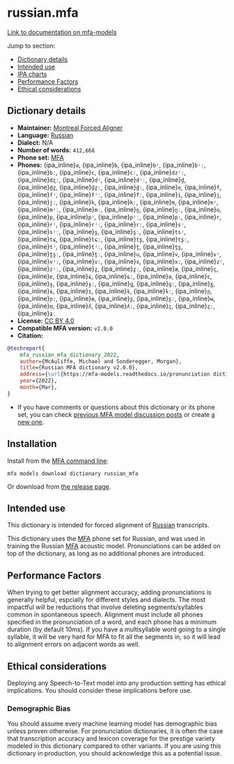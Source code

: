 
# russian.mfa

[Link to documentation on mfa-models](https://mfa-models.readthedocs.io/en/main/dictionary/russian_mfa.html)

Jump to section:

- [Dictionary details](#dictionary-details)
- [Intended use](#intended-use)
- [IPA charts](#ipa-charts)
- [Performance Factors](#performance-factors)
- [Ethical considerations](#ethical-considerations)

## Dictionary details

- **Maintainer:** [Montreal Forced Aligner](https://montreal-forced-aligner.readthedocs.io/)
- **Language:** [Russian](https://en.wikipedia.org/wiki/Russian_language)
- **Dialect:** N/A
- **Number of words:** `412,668`
- **Phone set:** [MFA](https://mfa-models.readthedocs.io/en/refactor/mfa_phone_set.html#russian)
- **Phones:** {ipa_inline}`a`, {ipa_inline}`b`, {ipa_inline}`bʲ`, {ipa_inline}`bʲː`, {ipa_inline}`bː`, {ipa_inline}`c`, {ipa_inline}`cː`, {ipa_inline}`dzʲː`, {ipa_inline}`dʐː`, {ipa_inline}`dʲ`, {ipa_inline}`dʲː`, {ipa_inline}`d̪`, {ipa_inline}`d̪z̪`, {ipa_inline}`d̪z̪ː`, {ipa_inline}`d̪ː`, {ipa_inline}`e`, {ipa_inline}`f`, {ipa_inline}`fʲ`, {ipa_inline}`fʲː`, {ipa_inline}`fː`, {ipa_inline}`i`, {ipa_inline}`j`, {ipa_inline}`jː`, {ipa_inline}`k`, {ipa_inline}`kː`, {ipa_inline}`m`, {ipa_inline}`mʲ`, {ipa_inline}`mʲː`, {ipa_inline}`mː`, {ipa_inline}`n̪`, {ipa_inline}`n̪ː`, {ipa_inline}`o`, {ipa_inline}`p`, {ipa_inline}`pʲ`, {ipa_inline}`pʲː`, {ipa_inline}`pː`, {ipa_inline}`r`, {ipa_inline}`rʲ`, {ipa_inline}`rʲː`, {ipa_inline}`rː`, {ipa_inline}`sʲ`, {ipa_inline}`sʲː`, {ipa_inline}`s̪`, {ipa_inline}`s̪ː`, {ipa_inline}`tsʲ`, {ipa_inline}`tɕ`, {ipa_inline}`tɕː`, {ipa_inline}`tʂ`, {ipa_inline}`tʂː`, {ipa_inline}`tʲ`, {ipa_inline}`tʲː`, {ipa_inline}`t̪`, {ipa_inline}`t̪s̪`, {ipa_inline}`t̪s̪ː`, {ipa_inline}`t̪ː`, {ipa_inline}`u`, {ipa_inline}`v`, {ipa_inline}`vʲ`, {ipa_inline}`vʲː`, {ipa_inline}`vː`, {ipa_inline}`x`, {ipa_inline}`xː`, {ipa_inline}`zʲ`, {ipa_inline}`zʲː`, {ipa_inline}`z̪`, {ipa_inline}`z̪ː`, {ipa_inline}`æ`, {ipa_inline}`ç`, {ipa_inline}`ɐ`, {ipa_inline}`ɕ`, {ipa_inline}`ɕː`, {ipa_inline}`ə`, {ipa_inline}`ɛ`, {ipa_inline}`ɟ`, {ipa_inline}`ɟː`, {ipa_inline}`ɡ`, {ipa_inline}`ɡː`, {ipa_inline}`ɣ`, {ipa_inline}`ɨ`, {ipa_inline}`ɪ`, {ipa_inline}`ɫ`, {ipa_inline}`ɫː`, {ipa_inline}`ɲ`, {ipa_inline}`ɲː`, {ipa_inline}`ɵ`, {ipa_inline}`ʂ`, {ipa_inline}`ʂː`, {ipa_inline}`ʉ`, {ipa_inline}`ʊ`, {ipa_inline}`ʎ`, {ipa_inline}`ʎː`, {ipa_inline}`ʐ`, {ipa_inline}`ʐː`, {ipa_inline}`ʑː`
- **License:** [CC BY 4.0](https://github.com/MontrealCorpusTools/mfa-models/tree/main/dictionary/russian/MFA/v2.0.0/LICENSE)
- **Compatible MFA version:** `v2.0.0`
- **Citation:**

```bibtex
@techreport{
	mfa_russian_mfa_dictionary_2022,
	author={McAuliffe, Michael and Sonderegger, Morgan},
	title={Russian MFA dictionary v2.0.0},
	address={\url{https://mfa-models.readthedocs.io/pronunciation dictionary/Russian/Russian MFA dictionary v2_0_0.html}},
	year={2022},
	month={Mar},
}
```

- If you have comments or questions about this dictionary or its phone set, you can check [previous MFA model discussion posts](https://github.com/MontrealCorpusTools/mfa-models/discussions?discussions_q=Russian+MFA+dictionary+v2.0.0) or create [a new one](https://github.com/MontrealCorpusTools/mfa-models/discussions/new).

## Installation

Install from the [MFA command line](https://montreal-forced-aligner.readthedocs.io/en/latest/user_guide/models/index.html):

```
mfa models download dictionary russian_mfa
```

Or download from [the release page](https://github.com/MontrealCorpusTools/mfa-models/releases/tag/dictionary-russian_mfa-v2.0.0).

## Intended use

This dictionary is intended for forced alignment of [Russian](https://en.wikipedia.org/wiki/Russian_language) transcripts.

This dictionary uses the [MFA](https://mfa-models.readthedocs.io/en/refactor/mfa_phone_set.html#russian) phone set for Russian, and was used in training the Russian [MFA](https://mfa-models.readthedocs.io/en/refactor/mfa_phone_set.html#russian) acoustic model.
Pronunciations can be added on top of the dictionary, as long as no additional phones are introduced.

## Performance Factors

When trying to get better alignment accuracy, adding pronunciations is generally helpful, espcially for different styles and dialects.  The most impactful will be reductions that
involve deleting segments/syllables common in spontaneous speech.  Alignment must include all phones specified in the pronunciation of a word, and each phone has
a minimum duration (by default 10ms). If you have a multisyllable word going to a single syllable, it will be very hard for MFA to fit all the segments in,
so it will lead to alignment errors on adjacent words as well.

## Ethical considerations

Deploying any Speech-to-Text model into any production setting has ethical implications. You should consider these implications before use.

### Demographic Bias

You should assume every machine learning model has demographic bias unless proven otherwise.
For pronunciation dictionaries, it is often the case that transcription accuracy and lexicon coverage for the prestige variety modeled in this dictionary compared to other variants.
If you are using this dictionary in production, you should acknowledge this as a potential issue.
